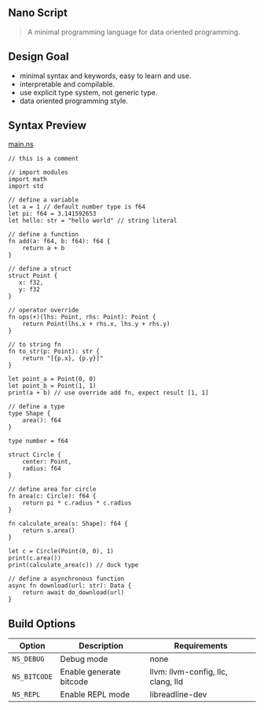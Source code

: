 Nano Script
-----------
> A minimal programming language for data oriented programming.

## Design Goal
- minimal syntax and keywords, easy to learn and use.
- interpretable and compilable.
- use explicit type system, not generic type.
- data oriented programming style.

## Syntax Preview
[main.ns](sample/main.ns)
```ns
// this is a comment

// import modules
import math
import std

// define a variable
let a = 1 // default number type is f64
let pi: f64 = 3.141592653
let hello: str = "hello world" // string literal

// define a function
fn add(a: f64, b: f64): f64 {
    return a + b
}

// define a struct
struct Point {
   x: f32,
   y: f32
}

// operator override
fn ops(+)(lhs: Point, rhs: Point): Point {
    return Point(lhs.x + rhs.x, lhs.y + rhs.y)
}

// to string fn
fn to_str(p: Point): str {
    return "[{p.x}, {p.y}]"
}

let point_a = Point(0, 0)
let point_b = Point(1, 1)
print(a + b) // use override add fn, expect result [1, 1]

// define a type
type Shape {
    area(): f64
}

type number = f64

struct Circle {
    center: Point,
    radius: f64
}

// define area for circle
fn area(c: Circle): f64 {
    return pi * c.radius * c.radius
}

fn calculate_area(s: Shape): f64 {
    return s.area()
}

let c = Circle(Point(0, 0), 1)
print(c.area())
print(calculate_area(c)) // duck type

// define a asynchronous function
async fn download(url: str): Data {
    return await do_download(url)
}
```

## Build Options
| Option         | Description                  | Requirements                             |
|----------------|------------------------------|------------------------------------------|
| `NS_DEBUG`     | Debug mode                   | none                                     |
| `NS_BITCODE`   | Enable generate bitcode      | llvm: llvm-config, llc, clang, lld       |
| `NS_REPL`      | Enable REPL mode             | libreadline-dev                          |